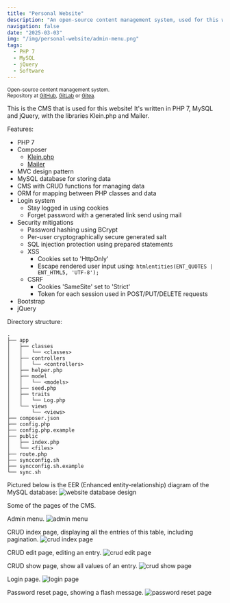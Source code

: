 ```yaml
---
title: "Personal Website"
description: "An open-source content management system, used for this website."
navigation: false
date: "2025-03-03"
img: "/img/personal-website/admin-menu.png"
tags:
  - PHP 7
  - MySQL
  - jQuery
  - Software
---
```


<small>Open-source content management system.<br>
Repository at
[GitHub](https://github.com/riyyi/website),
[GitLab](https://gitlab.com/riyyi/website) or
[Gitea](https://git.riyyi.com/riyyi/website).
</small>

This is the CMS that is used for this website! It's written in PHP 7, MySQL and
jQuery, with the libraries Klein.php and Mailer.

Features:

- PHP 7
- Composer
  - [Klein.php](https://github.com/klein/klein.php)
  - [Mailer](https://github.com/txthinking/Mailer)
- MVC design pattern
- MySQL database for storing data
- CMS with CRUD functions for managing data
- ORM for mapping between PHP classes and data
- Login system
   - Stay logged in using cookies
   - Forget password with a generated link send using mail
- Security mitigations
   - Password hashing using BCrypt
   -  Per-user cryptographically secure generated salt
   -  SQL injection protection using prepared statements
   -  XSS
      - Cookies set to 'HttpOnly'
      - Escape rendered user input using: `htmlentities(ENT_QUOTES | ENT_HTML5, 'UTF-8');`
   - CSRF
     - Cookies 'SameSite' set to 'Strict'
     - Token for each session used in POST/PUT/DELETE requests
- Bootstrap
- jQuery

Directory structure:

```
.
├── app
│   ├── classes
│   │   └── <classes>
│   ├── controllers
│   │   └── <controllers>
│   ├── helper.php
│   ├── model
│   │   └── <models>
│   ├── seed.php
│   ├── traits
│   │   └── Log.php
│   └── views
│       └── <views>
├── composer.json
├── config.php
├── config.php.example
├── public
│   ├── index.php
│   └── <files>
├── route.php
├── syncconfig.sh
├── syncconfig.sh.example
└── sync.sh
```

<div class="row">
<div class="col-12 col-lg-6">

Pictured below is the EER (Enhanced entity-relationship) diagram of the MySQL database:
![website database design](/img/personal-website/database-design.png "website database design")

</div>
</div>

Some of the pages of the CMS.

<div class="row">
<div class="col-12 col-lg-6">

Admin menu.
![admin menu](/img/personal-website/admin-menu.png "admin menu")

</div>
<div class="col-12 col-lg-6">

CRUD index page, displaying all the entries of this table, including pagination.
![crud index page](/img/personal-website/crud-index.png "crud index page")

</div>
<div class="col-12 col-lg-6">

CRUD edit page, editing an entry.
![crud edit page](/img/personal-website/crud-edit.png "crud edit page")

</div>
<div class="col-12 col-lg-6">

CRUD show page, show all values of an entry.
![crud show page](/img/personal-website/crud-show.png "crud show page")

</div>
<div class="col-12 col-lg-6">

Login page.
![login page](/img/personal-website/login.png "login page")

</div>
<div class="col-12 col-lg-6">

Password reset page, showing a flash message.
![password reset page](/img/personal-website/reset-password.png "password reset page")

</div>
</div>
